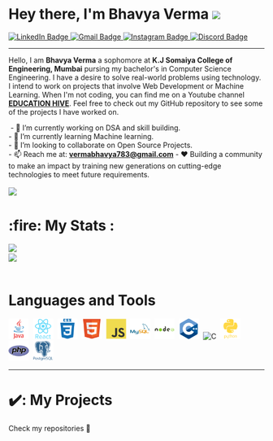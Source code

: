 <div><h1>Hey there, I'm Bhavya Verma <img src="https://media.giphy.com/media/2S9bs4uSqCqqA1VcO3/giphy.gif" width="60"/></h1> </div>

<div id="badges"> <a href="https://www.linkedin.com/in/bhavya-verma-754983247/"> <img src="https://img.shields.io/badge/LINKEDIN-blue?style=for-the-badge&logo=linkedin&logoColor=white" alt="LinkedIn Badge"/> </a> <a href="mailto:vermabhavya783@gmail.com"> <img src="https://img.shields.io/badge/GMAIL-red?style=for-the-badge&logo=gmail&logoColor=white" alt="Gmail Badge"/> </a> <a href="https://instagram.com/vermabhavya183?utm_source=qr&igshid=MzNlNGNkZWQ4Mg=="> <img src="https://img.shields.io/badge/INSTAGRAM-pink?style=for-the-badge&logo=instagram&logoColor=white" alt="Instagram Badge"/> </a> <a href="https://discordapp.com/api/guilds/903604157347405844/widget.png?style=shield"> <img src="https://img.shields.io/badge/DISCORD-purple?style=for-the-badge&logo=discord&logoColor=white" alt="Discord Badge"/> </a> </div>
<div><hr></div>
<p>Hello, I am <b>Bhavya Verma</b> a sophomore at <b>K.J Somaiya College of Engineering, Mumbai</b> pursing my bachelor's in Computer Science Engineering. I have a desire to solve real-world problems using technology. I intend to work on projects that involve Web Development or Machine Learning. When I'm not coding, you can find me on a Youtube channel <a href="https://www.youtube.com/@educationhive"><b>EDUCATION HIVE</b></a>. Feel free to check out my GitHub repository to see some of the projects I have worked on.</p>
<img src="https://komarev.com/ghpvc/?username=bhaavvya&style=flat-square&color=blue" alt=""/>
- 🔭 I’m currently working on DSA and skill building.<br>
- 🌱 I’m currently learning Machine learning.<br>
- 👯 I’m looking to collaborate on Open Source Projects.<br>
- 📫 Reach me at: <strong><a href="mailto:vermabhavya783@gmail.com">vermabhavya783@gmail.com</a></strong>
- ❤️ Building a community to make an impact by training new generations on cutting-edge technologies to meet future requirements.<br>
<br>
<div><img src="https://github-profile-trophy.vercel.app/?username=bhaavvya&theme=monokai" /></div>
<h1> :fire: My Stats :</h1>
<div><img src="http://github-readme-streak-stats.herokuapp.com?user=bhaavvya&theme=dark" /></div>
<div><img src="https://github-readme-stats.vercel.app/api?username=bhaavvya&show_icons=true&theme=highcontrast" /></div><br>

<h1>Languages and Tools</h1>
<div>
  <img src="https://github.com/devicons/devicon/blob/master/icons/java/java-original-wordmark.svg" title="Java" alt="Java" width="40" height="40"/>&nbsp;
  <img src="https://github.com/devicons/devicon/blob/master/icons/react/react-original-wordmark.svg" title="React" alt="React" width="40" height="40"/>&nbsp;
  <img src="https://github.com/devicons/devicon/blob/master/icons/css3/css3-plain-wordmark.svg"  title="CSS3" alt="CSS" width="40" height="40"/>&nbsp;
  <img src="https://github.com/devicons/devicon/blob/master/icons/html5/html5-original.svg" title="HTML5" alt="HTML" width="40" height="40"/>&nbsp;
  <img src="https://github.com/devicons/devicon/blob/master/icons/javascript/javascript-original.svg" title="JavaScript" alt="JavaScript" width="40" height="40"/>&nbsp;
  <img src="https://github.com/devicons/devicon/blob/master/icons/mysql/mysql-original-wordmark.svg" title="MySQL"  alt="MySQL" width="40" height="40"/>&nbsp;
  <img src="https://github.com/devicons/devicon/blob/master/icons/nodejs/nodejs-original-wordmark.svg" title="NodeJS" alt="NodeJS" width="40" height="40"/>&nbsp;
  <img src="https://github.com/devicons/devicon/blob/master/icons/cplusplus/cplusplus-original.svg" title="C++" alt="C++" width="40" height="40"/>&nbsp;
  <img src="https://github.com/devicons/devicon/blob/master/icons/cplusplus/c-original.svg" title="C" alt="C" width="40" height="40"/>&nbsp;
  <img src="https://github.com/devicons/devicon/blob/master/icons/python/python-plain-wordmark.svg" title="Pyhton" alt="Python" width="40" height="40"/>&nbsp;
  <img src="https://github.com/devicons/devicon/blob/master/icons/php/php-original.svg" title="PHP" alt="Php" width="40" height="40"/>&nbsp;
  <img src="https://github.com/devicons/devicon/blob/master/icons/postgresql/postgresql-plain-wordmark.svg" title="Postgresql" alt="Postgresql" width="40" height="40"/>&nbsp;
</div>
<div><hr></div>
<h1> ✔️: My Projects</h1>
<p>Check my repositories 🥰</p>
